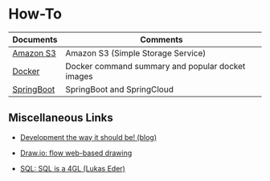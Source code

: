 # How-To

Documents | Comments
------------ | -------------
[Amazon S3](https://github.com/mike-the-bike/how-to/blob/master/amazon-s3.md) | Amazon S3 (Simple Storage Service)
[Docker](https://github.com/mike-the-bike/how-to/blob/master/docker.md) | Docker command summary and popular docket images
[SpringBoot](https://github.com/mike-the-bike/how-to/blob/master/springboot.md) | SpringBoot and SpringCloud

## Miscellaneous Links
- [Development the way it should be! (blog)](https://jlordiales.me/)
- [Draw.io: flow web-based drawing](https://www.draw.io) 

- [SQL: SQL is a 4GL (Lukas Eder)](https://www.google.com/search?biw=1581&bih=742&ei=TyzDW8ywMMO-aYj7i7gG&q=lukas+eder+SQL+youtube&oq=lukas+eder+SQL+youtube&gs_l=psy-ab.3...598897.607084.0.607578.53.21.1.0.0.0.229.2274.5j11j2.18.0....0...1c.1.64.psy-ab..40.10.1016...0i30k1j0i8i30k1j0i22i30k1j33i160k1j33i21k1.0.hKhlsQKI4qY)
